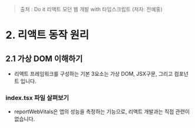 > 출처 : Do it 리액트 모던 웹 개발 with 타입스크립트 (저자: 전예홍)

# 2. 리액트 동작 원리
## 2.1 가상 DOM 이해하기
- 리액트 프레임워크를 구성하는 기본 3요소는 가상 DOM, JSX구문, 그리고 컴포넌트 입니다.

### index.tsx 파일 살펴보기
- reportWebVitals은 앱의 성능을 측정하는 기능으로, 리액트 개발과는 직접 관련이 없습니다.

